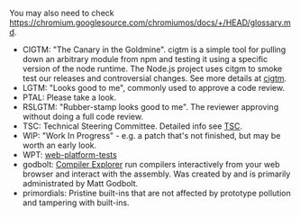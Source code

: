 You may also need to check <https://chromium.googlesource.com/chromiumos/docs/+/HEAD/glossary.md>.

* CIGTM: "The Canary in the Goldmine". cigtm is a simple tool for pulling down
an arbitrary module from npm and testing it using a specific version of the node
runtime. The Node.js project uses citgm to smoke test our releases and
controversial changes. See more details at [cigtm](https://github.com/nodejs/citgm).
* LGTM: "Looks good to me", commonly used to approve a code review.
* PTAL: Please take a look.
* RSLGTM: "Rubber-stamp looks good to me". The reviewer approving without doing
  a full code review.
* TSC: Technical Steering Committee. Detailed info see
  [TSC](./GOVERNANCE.md#technical-steering-committee).
* WIP: "Work In Progress" - e.g. a patch that's not finished, but may be worth
  an early look.
* WPT: [web-platform-tests](https://github.com/web-platform-tests/wpt)
* godbolt: [Compiler Explorer](https://godbolt.org/) run compilers interactively
  from your web browser and interact with the assembly. Was created by and is
  primarily administrated by Matt Godbolt.
* primordials: Pristine built-ins that are not affected by prototype pollution
  and tampering with built-ins.
